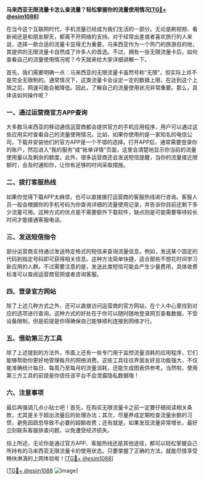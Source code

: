 **马来西亚无限流量卡怎么查流量？轻松掌握你的流量使用情况[[TG💪+ @esim1088](https://t.me/s/esim1088)]**

在当今这个互联网时代，手机流量已经成为我们生活的一部分。无论是刷视频、看新闻还是和朋友聊天，都离不开网络的支持。对于经常出差或者喜欢旅行的人来说，选择一款合适的流量卡显得尤为重要。马来西亚作为一个热门的旅游目的地，其提供的无限流量卡自然成了许多人的首选。不过，拥有一张无限流量卡后，如何查看自己的流量使用情况呢？今天就来给大家详细讲解一下。

首先，我们需要明确一点：马来西亚的无限流量卡虽然号称“无限”，但实际上并不是完全无限制的。通常情况下，这类流量卡会设定一定的数据上限，在达到这个上限之后，网速可能会被降低。因此，了解自己的流量使用状况非常重要。那么，具体该如何操作呢？

### **一、通过运营商官方APP查询**

大多数马来西亚的移动通信运营商都会提供官方的手机应用程序，用户可以通过这些应用实时查看自己的流量使用情况。比如，如果你使用的是一家知名的电信公司，下载并安装他们的官方APP是一个不错的选择。打开APP后，通常需要登录你的账户，然后进入“我的服务”或“账单详情”页面，这里会清楚地显示你当前的流量使用量以及剩余的额度。此外，很多运营商还会发送短信提醒，当你的流量接近限额时，会及时通知你，让你有足够的时间采取措施。

### **二、拨打客服热线**

如果你觉得下载APP太麻烦，也可以直接拨打运营商的客服热线进行咨询。客服人员一般会根据你的手机号码为你查询详细的流量使用记录，并告诉你目前还剩下多少流量可用。这种方式的优点是不需要额外下载软件，缺点则是可能需要等待较长时间才能接通客服电话。

### **三、发送短信指令**

部分运营商支持通过发送特定格式的短信来查询流量信息。例如，发送某个固定的代码到指定号码即可获得相关信息。这种方法简单快捷，适合那些不想花时间学习新应用的人群。不过需要注意的是，发送此类短信可能会产生少量费用，具体收费标准可以查阅运营商官网或者咨询客服。

### **四、登录官方网站**

除了上述几种方式之外，还可以直接访问运营商的官方网站，在个人中心里找到对应的选项进行查询。这种方式的好处在于你可以随时随地登录网页查看数据，不受设备限制。但是前提是你得确保自己能够顺利连接到网络才行。

### **五、借助第三方工具**

除了上述提到的方法外，市面上还有一些专门用于监控流量消耗的应用程序，它们能够帮助你更好地管理每月的网络消费。这些工具往往界面友好且功能强大，不仅能准确统计每日、每周乃至每月的流量消耗，还能生成图表供参考。当然啦，使用第三方工具的前提是你信任该平台不会泄露隐私数据哦！

### **六、注意事项**

最后再强调几点小贴士吧！首先，在购买无限流量卡之前一定要仔细阅读相关条款，尤其是关于超出流量后的处理办法；其次，尽量养成定期检查流量余额的习惯，避免因疏忽导致不必要的超额收费；还有就是，如果发现流量异常增长，最好立刻联系客服排查问题，以免遭受经济损失。

综上所述，无论你是通过官方APP、客服热线还是其他途径，都可以轻松掌握自己所持有的马来西亚无限流量卡的使用状态。只要掌握了正确的方法，就能尽情享受畅快淋漓的上网体验啦！[[TG💪+ @esim1088](https://t.me/s/esim1088)]

[[TG💪+ @esim1088](https://t.me/s/esim1088) ![Image](https://i.postimg.cc/4NQfJmqS/Snipaste-2025-05-13-00-14-12.png)]